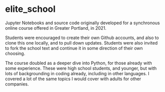 # elite_school

Jupyter Notebooks and source code originally developed for a 
synchronous online course offered in Greater Portland, in 2021.

Students were encouraged to create their own Github accounts,
and also to clone this one locally, and to pull down updates.
Students were also invited to fork the school text and continue
it in some direction of their own choosing.

The course doubled as a deeper dive into Python, for those 
already with some experience.  These were high school students,
and younger, but with lots of backgrounding in coding already,
including in other languages.  I covered a lot of the same 
topics I would cover with adults for other companies.
